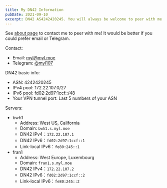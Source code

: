 ```yaml
---
title: My DN42 Information
pubDate: 2021-09-10
excerpt: DN42 AS4242420245. You will always be welcome to peer with me!
---
```


See [about page](/pages/about/) to contact me to peer with me!
It would be better if you could prefer email or Telegram.

Contact:

- Email: [myl@myl.moe](mailto:myl@myl.moe)
- Telegram: [@myl107](https://t.me/myl107)

DN42 basic info:

- ASN: 4242420245
- IPv4 pool: 172.22.107.0/27
- IPv6 pool: fd02:2d97:1ccf::/48
- Your VPN tunnel port: Last 5 numbers of your ASN

Servers:

- bwh1
    - Address: West US, California
    - Domain: `bwh1.s.myl.moe`
    - DN42 IPv4：`172.22.107.1`
    - DN42 IPv6：`fd02:2d97:1ccf::1`
    - Link-local IPv6：`fe80:245::1`
- fran1
    - Address: West Europe, Luxembourg
    - Domain: `fran1.s.myl.moe`
    - DN42 IPv4：`172.22.107.2`
    - DN42 IPv6：`fd02:2d97:1ccf::2`
    - Link-local IPv6：`fe80:245::2`
